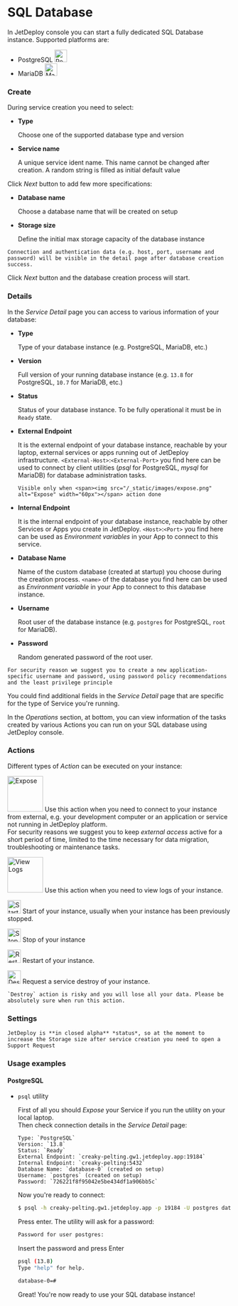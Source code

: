 # SQL Database

In JetDeploy console you can start a fully dedicated SQL Database instance. Supported platforms are:

- PostgreSQL <span><img src="/_static/images/postgresql.png" alt="PostgreSQL" width="28px"></span>
- MariaDB <span><img src="/_static/images/mariadb.png" alt="MariaDB" width="28px"></span>

### Create

During service creation you need to select:

- __Type__
  
  Choose one of the supported database type and version

- __Service name__
  
  A unique service ident name. This name cannot be changed after creation. A random string is filled as initial default value

Click _Next_ button to add few more specifications:

- __Database name__
  
  Choose a database name that will be created on setup

- __Storage size__
  
  Define the initial max storage capacity of the database instance

```{note}
Connection and authentication data (e.g. host, port, username and password) will be visible in the detail page after database creation success.
```

Click _Next_ button and the database creation process will start.

### Details

In the _Service Detail_ page you can access to various information of your database:

- __Type__
  
  Type of your database instance (e.g. PostgreSQL, MariaDB, etc.)

- __Version__
  
  Full version of your running database instance (e.g. `13.8` for PostgreSQL, `10.7` for MariaDB, etc.)

- __Status__
  
  Status of your database instance. To be fully operational it must be in `Ready` state.

- __External Endpoint__
  
  It is the external endpoint of your database instance, reachable by your laptop, external services or apps running out of JetDeploy infrastructure. `<External-Host>`:`<External-Port>` you find here can be used to connect by client utilities (_psql_ for PostgreSQL, _mysql_ for MariaDB) for database administration tasks.

  ```{note}
  Visible only when <span><img src="/_static/images/expose.png" alt="Expose" width="60px"></span> action done
  ```

- __Internal Endpoint__
  
  It is the internal endpoint of your database instance, reachable by other Services or Apps you create in JetDeploy. `<Host>`:`<Port>` you find here can be used as _Environment variables_ in your App to connect to this service.

- __Database Name__
  
  Name of the custom database (created at startup) you choose during the creation process. `<name>` of the database you find here can be used as _Environment variable_ in your App to connect to this database instance.

- __Username__
  
  Root user of the database instance (e.g. `postgres` for PostgreSQL, `root` for MariaDB).

- __Password__
  
  Random generated password of the root user.

```{tip}
For security reason we suggest you to create a new application-specific username and password, using password policy recommendations and the least privilege principle
```

You could find additional fields in the _Service Detail_ page that are specific for the type of Service you're running.

In the _Operations_ section, at bottom, you can view information of the tasks created by various Actions you can run on your SQL database using JetDeploy console.

### Actions

Different types of _Action_ can be executed on your instance:

<span><img src="/_static/images/expose.png" alt="Expose" width="80px"> Use this action when you need to connect to your instance from external, e.g. your development computer or an application or service not running in JetDeploy platform.  
For security reasons we suggest you to keep _external access_ active for a short period of time, limited to the time necessary for data migration, troubleshooting or maintenance tasks.</span>

<span><img src="/_static/images/view-logs.png" alt="View Logs" width="80px"> Use this action when you need to view logs of your instance.</span>

<span><img src="/_static/images/start.png" alt="Start" width="30px"> Start of your instance, usually when your instance has been previously stopped.</span>

<span><img src="/_static/images/stop.png" alt="Stop" width="30px"> Stop of your instance</span>

<span><img src="/_static/images/restart.png" alt="Restart" width="30px"> Restart of your instance.</span>

<span><img src="/_static/images/destroy.png" alt="Destroy" width="30px"> Request a service destroy of your instance.</span>

```{warning}
`Destroy` action is risky and you will lose all your data. Please be absolutely sure when run this action.
```

### Settings

```{note}
JetDeploy is **in closed alpha** *status*, so at the moment to increase the Storage size after service creation you need to open a Support Request
```

### Usage examples

#### PostgreSQL

- `psql` utility

    First of all you should _Expose_ your Service if you run the utility on your local laptop.  
    Then check connection details in the _Service Detail_ page:

    ```{note}
    Type: `PostgreSQL`  
    Version: `13.8`  
    Status: `Ready`  
    External Endpoint: `creaky-pelting.gw1.jetdeploy.app:19184`  
    Internal Endpoint: `creaky-pelting:5432`  
    Database Name: `database-0` (created on setup)  
    Username: `postgres` (created on setup)  
    Password: `726221f8f95042e5be434df1a906bb5c`  
    ```
    
    Now you're ready to connect:

    ```bash
    $ psql -h creaky-pelting.gw1.jetdeploy.app -p 19184 -U postgres database-0
    ```
    
    Press enter. The utility will ask for a password:

    ```bash
    Password for user postgres:
    ```
    
    Insert the password and press Enter

    ```bash
    psql (13.8)
    Type "help" for help.

    database-0=#
    ```

    Great! You're now ready to use your SQL database instance!
